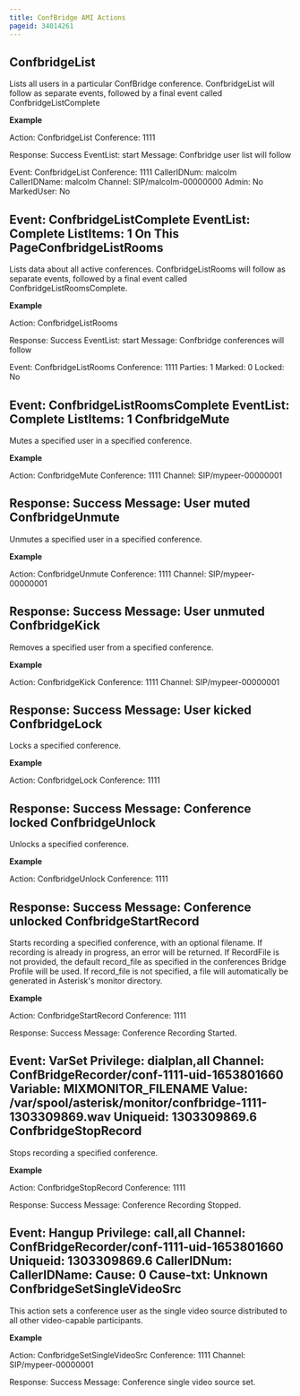 ```yaml
---
title: ConfBridge AMI Actions
pageid: 34014261
---
```


ConfbridgeList
--------------

Lists all users in a particular ConfBridge conference. ConfbridgeList will follow as separate events, followed by a final event called ConfbridgeListComplete

**Example**

Action: ConfbridgeList
Conference: 1111

Response: Success
EventList: start
Message: Confbridge user list will follow

Event: ConfbridgeList
Conference: 1111
CallerIDNum: malcolm
CallerIDName: malcolm
Channel: SIP/malcolm-00000000
Admin: No
MarkedUser: No

Event: ConfbridgeListComplete
EventList: Complete
ListItems: 1
On This PageConfbridgeListRooms
-------------------

Lists data about all active conferences. ConfbridgeListRooms will follow as separate events, followed by a final event called ConfbridgeListRoomsComplete.

**Example**

Action: ConfbridgeListRooms

Response: Success
EventList: start
Message: Confbridge conferences will follow

Event: ConfbridgeListRooms
Conference: 1111
Parties: 1
Marked: 0
Locked: No

Event: ConfbridgeListRoomsComplete
EventList: Complete
ListItems: 1
ConfbridgeMute
--------------

Mutes a specified user in a specified conference.

**Example**

Action: ConfbridgeMute
Conference: 1111
Channel: SIP/mypeer-00000001

Response: Success
Message: User muted
ConfbridgeUnmute
----------------

Unmutes a specified user in a specified conference.

**Example**

Action: ConfbridgeUnmute
Conference: 1111
Channel: SIP/mypeer-00000001

Response: Success
Message: User unmuted
ConfbridgeKick
--------------

Removes a specified user from a specified conference.

**Example**

Action: ConfbridgeKick
Conference: 1111
Channel: SIP/mypeer-00000001

Response: Success
Message: User kicked
ConfbridgeLock
--------------

Locks a specified conference.

**Example**

Action: ConfbridgeLock
Conference: 1111

Response: Success
Message: Conference locked
ConfbridgeUnlock
----------------

Unlocks a specified conference.

**Example**

Action: ConfbridgeUnlock
Conference: 1111

Response: Success
Message: Conference unlocked
ConfbridgeStartRecord
---------------------

Starts recording a specified conference, with an optional filename. If recording is already in progress, an error will be returned. If RecordFile is not provided, the default record\_file as specified in the conferences Bridge Profile will be used. If record\_file is not specified, a file will automatically be generated in Asterisk's monitor directory.

**Example**

Action: ConfbridgeStartRecord
Conference: 1111

Response: Success
Message: Conference Recording Started.

Event: VarSet
Privilege: dialplan,all
Channel: ConfBridgeRecorder/conf-1111-uid-1653801660
Variable: MIXMONITOR\_FILENAME
Value: /var/spool/asterisk/monitor/confbridge-1111-1303309869.wav
Uniqueid: 1303309869.6
ConfbridgeStopRecord
--------------------

Stops recording a specified conference.

**Example**

Action: ConfbridgeStopRecord
Conference: 1111

Response: Success
Message: Conference Recording Stopped.

Event: Hangup
Privilege: call,all
Channel: ConfBridgeRecorder/conf-1111-uid-1653801660
Uniqueid: 1303309869.6
CallerIDNum: <unknown>
CallerIDName: <unknown>
Cause: 0
Cause-txt: Unknown
ConfbridgeSetSingleVideoSrc
---------------------------

This action sets a conference user as the single video source distributed to all other video-capable participants.

**Example**

Action: ConfbridgeSetSingleVideoSrc
Conference: 1111
Channel: SIP/mypeer-00000001

Response: Success
Message: Conference single video source set.
